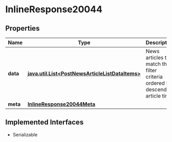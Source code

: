 

# InlineResponse20044


## Properties

Name | Type | Description | Notes
------------ | ------------- | ------------- | -------------
**data** | [**java.util.List&lt;PostNewsArticleListDataItems&gt;**](PostNewsArticleListDataItems.md) | News articles that match the filter criteria ordered by descending article time. |  [optional]
**meta** | [**InlineResponse20044Meta**](InlineResponse20044Meta.md) |  |  [optional]


## Implemented Interfaces

* Serializable


